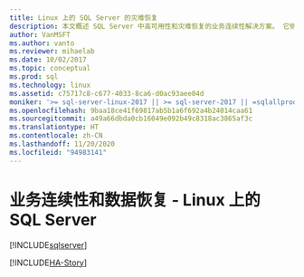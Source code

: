 ```yaml
---
title: Linux 上的 SQL Server 的灾难恢复
description: 本文概述 SQL Server 中高可用性和灾难恢复的业务连续性解决方案。 它侧重于可用性方案。
author: VanMSFT
ms.author: vanto
ms.reviewer: mihaelab
ms.date: 10/02/2017
ms.topic: conceptual
ms.prod: sql
ms.technology: linux
ms.assetid: c75717c8-c677-4033-8ca6-d0ac93aee04d
moniker: '>= sql-server-linux-2017 || >= sql-server-2017 || =sqlallproducts-allversions'
ms.openlocfilehash: 9baa18ce41f69817ab5b1a6f692a4b24014caa61
ms.sourcegitcommit: a49a66dbda0cb16049e092b49c8318ac3865af3c
ms.translationtype: HT
ms.contentlocale: zh-CN
ms.lasthandoff: 11/20/2020
ms.locfileid: "94983141"
---
```

# <a name="business-continuity-and-database-recovery---sql-server-on-linux"></a>业务连续性和数据恢复 - Linux 上的 SQL Server

[!INCLUDE[sqlserver](../includes/applies-to-version/sqlserver.md)]

[!INCLUDE[HA-Story](../includes/sql-server-ha-story.md)]
